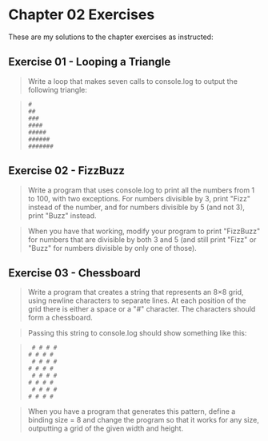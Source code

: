 # Chapter 02 Exercises

These are my solutions to the chapter exercises as instructed:

## Exercise 01 - Looping a Triangle

> Write a loop that makes seven calls to console.log to output the following triangle:

> `#` <br />
> `##` <br />
> `###` <br />
> `####` <br />
> `#####` <br />
> `######` <br />
> `#######` <br />

## Exercise 02 - FizzBuzz

> Write a program that uses console.log to print all the numbers from 1 to 100, with two exceptions. For numbers divisible by 3, print "Fizz" instead of the number, and for numbers divisible by 5 (and not 3), print "Buzz" instead.

> When you have that working, modify your program to print "FizzBuzz" for numbers that are divisible by both 3 and 5 (and still print "Fizz" or "Buzz" for numbers divisible by only one of those).

## Exercise 03 - Chessboard

> Write a program that creates a string that represents an 8×8 grid, using newline characters to separate lines. At each position of the grid there is either a space or a "#" character. The characters should form a chessboard.

> Passing this string to console.log should show something like this:

> ` # # # #` <br />
> `# # # #` <br />
> ` # # # #` <br />
> `# # # #` <br />
> ` # # # #` <br />
> `# # # #` <br />
> ` # # # #` <br />
> `# # # #` <br />

> When you have a program that generates this pattern, define a binding size = 8 and change the program so that it works for any size, outputting a grid of the given width and height.